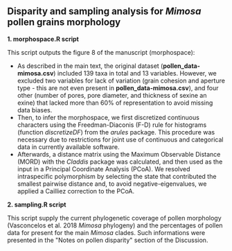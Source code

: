 ## Disparity and sampling analysis for _Mimosa_ pollen grains morphology

**1. morphospace.R script**

This script outputs the figure 8 of the manuscript (morphospace):
- As described in the main text, the original dataset (**pollen_data-mimosa.csv**) included 139 taxa in total and 13 variables. However, we excluded two variables for lack of variation (grain cohesion and aperture type - this are not even present in **pollen_data-mimosa.csv**), and four other (number of pores, pore diameter, and thickness of sexine an exine) that lacked more than 60% of representation to avoid missing data biases.
- Then, to infer the morphospace, we first discretized continuous characters using the Freedman-Diaconis (F-D) rule for histograms (function _discretizeDF_) from the _arules_ package. This procedure was necessary due to restrictions for joint use of continuous and categorical data in currently available software.
- Afterwards, a distance matrix using the Maximum Observable Distance (MORD) with the _Claddis_ package was calculated, and then used as the input in a Principal Coordinate Analysis (PCoA). We resolved intraspecific polymorphism by selecting the state that contributed the smallest pairwise distance and, to avoid negative-eigenvalues, we applied a Cailliez correction to the PCoA.

**2. sampling.R script**

This script supply the current phylogenetic coverage of pollen morphology (Vasconcelos et al. 2018 _Mimosa_ phylogeny) and the percentages of pollen data for present for the main _Mimosa_ clades. Such informations were presented in the "Notes on pollen disparity" section of the Discussion.
